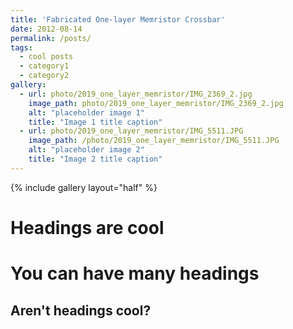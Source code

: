 ```yaml
---
title: 'Fabricated One-layer Memristor Crossbar'
date: 2012-08-14
permalink: /posts/
tags:
  - cool posts
  - category1
  - category2
gallery:
  - url: photo/2019_one_layer_memristor/IMG_2369_2.jpg
    image_path: photo/2019_one_layer_memristor/IMG_2369_2.jpg
    alt: "placeholder image 1"
    title: "Image 1 title caption"
  - url: photo/2019_one_layer_memristor/IMG_5511.JPG
    image_path: /photo/2019_one_layer_memristor/IMG_5511.JPG
    alt: "placeholder image 2"
    title: "Image 2 title caption"
---
```


{% include gallery layout="half" %}



Headings are cool
======

You can have many headings
======

Aren't headings cool?
------